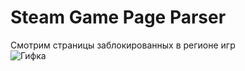# Steam Game Page Parser
Смотрим страницы заблокированных в регионе игр\
![Гифка](./demonstration.gif)
